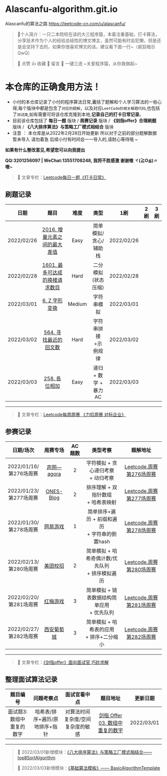 # Alascanfu-algorithm.git.io
Alascanfu的算法之路 https://leetcode-cn.com/u/alascanfu/

> 🙊个人简介：一只二本院校在读的大三程序猿，本着注重基础，打卡算法，分享技术作为个人的经验总结性的博文博主，虽然可能有时会犯懒，但是还是会坚持下去的，如果你很喜欢博文的话，建议看下面一行~（疯狂暗示QwQ）<br>
> 
> 🌇 点赞 👍 收藏  🎉 留言 📝   一键三连 ~关爱程序猿，从你我做起~


# 本仓库的正确食用方法！ 

- 小付的本仓库记录了小付的程序算法日常,囊括了题解和个人学习算法的一些心得,每个版块中都是包含了`对应的题解`，以及对应`LeetCode的相关解题代码`,也包括了`测试类`,如有需要可将该仓库克隆到本地,**记录自己的打卡日常记录**。
- 目前该仓库包括了 **每日一题** 版块 / **周赛记录** 版块 / **《剑指offer》合理刷题** 版块 / **《八大排序算法》与策略工厂模式相结合** 版块
- 注意 ： 本仓库是从2022年2月28日开始更新 所以对于之前的部分题解数据 暂未导入 请勿着急 后续小付有时间会一一导入的,请耐心等待哦 ~


**如果有什么整改意见,希望您可以向我提出**

**QQ:3201256097 | WeChat:13551708248, 我将不胜感激 谢谢嗷 ヾ(≧O≦)〃嗷~**

> 📑 文章专栏：[Leetcode每日一题《打卡日常》](https://blog.csdn.net/fuijiawei/category_11553903.html)

## 刷题记录

| 日期      | 题目   | 难度 | 类型 | 1刷 | 2刷|3刷|
|   :---:  | :---: |:---:| :---:|:---:|:---:|:---:|
|2022/02/26| [2016. 增量元素之间的最大差值](https://leetcode-cn.com/problems/maximum-difference-between-increasing-elements/)|Easy| 简单模拟/贪心/辅助栈 |2022/02/26 | | | | 
|2022/02/28| [1601. 最多可达成的换楼请求数目](https://leetcode-cn.com/problems/maximum-number-of-achievable-transfer-requests/)|Hard| 二分模拟(状态压缩) |2022/02/28 | | | | 
|2022/03/01| [6. Z 字形变换](https://leetcode-cn.com/problems/zigzag-conversion/)|Medium| 字符串模拟 |2022/03/01 | | | | 
|2022/03/02| [564. 寻找最近的回文数](https://leetcode-cn.com/problems/find-the-closest-palindrome/)|Hard| 字符串拼接+示例规律 |2022/03/02 | | | | 
|2022/03/03| [258. 各位相加](https://leetcode-cn.com/problems/add-digits/)|Easy| 递归 + 数学 + 暴力AC |2022/03/03 | | | | 

****

> 📑 文章专栏：[Leetcode每周周赛 《力扣周赛 对标企业》](https://blog.csdn.net/fuijiawei/category_11553903.html)

## 参赛记录

| 日期/场次      | 周赛专场   | AC 题数 | 类型考察 | 题解地址 |
|   :---:       | :---: |:---:| :---:| :---:|
|2022/01/16/<br>第276场周赛|[声网—agora](https://www.agora.io/cn)|2|字符模拟 + 贪心递归考察 <br>+ 动归考察|[Leetcode.周赛第276场周赛](https://alascanfu.blog.csdn.net/article/details/122521717)|
|2022/01/23/<br>第277场周赛|[ONES-Blog](https://blog.ones.ai/)|2|排序理解 + 双指针数组 <br>+ 哈希表映射|[Leetcode.周赛第277场周赛](https://alascanfu.blog.csdn.net/article/details/122650121)|
|2022/01/30/<br>第278场周赛|[网易游戏](http://game.163.com/)|1|简单排序+遍历 + 前缀和遍历 <br>+ 字符串的倒置hash|[Leetcode.周赛第278场周赛](https://alascanfu.blog.csdn.net/article/details/122751804)|
|2022/02/13/<br>第280场周赛|[美团校招](https://campus.meituan.com/)|2|简单模拟 + 哈希奇偶计数/优先队列 <br>+ 排序模拟遍历|[Leetcode.周赛第280场周赛](https://alascanfu.blog.csdn.net/article/details/122913930)|
|2022/02/20/<br>第281场周赛|[红梅游戏](https://www.redinfinity.net/)|3|简单模拟 + 链表数据结构简单应用 <br>+ 优先队列|[Leetcode.周赛第281场周赛](https://alascanfu.blog.csdn.net/article/details/123029476)|
|2022/02/27/<br>第282场周赛|[西安葡萄城](https://www.grapecity.com.cn/)|3|简单模拟 + 哈希表的应用 <br>+ 排序+二分缩小|[Leetcode.周赛第282场周赛](https://alascanfu.blog.csdn.net/article/details/123162953)|

****

> 📑 文章专栏：[《剑指offer》面向面试官 巧妙求解](https://blog.csdn.net/fuijiawei/category_11604794.html)

## 整理面试算法记录
| 题目编号      | 问题考察点   | 面试官看中点 | 题目地址 |更新日期 |
|   :---:     | :---:       |:---:      | :---:  |:---:  |
|   面试题3:数组中重复的数字    |  哈希表/排序+遍历/原地排序+指针  | 对算法时间复杂度/空间复杂度的敏感     |[剑指 Offer 03. 数组中重复的数字](https://leetcode-cn.com/problems/shu-zu-zhong-zhong-fu-de-shu-zi-lcof/)   |2022/03/01 |

****

> 📑 2022/03/01新增模块：[《八大排序算法》与策略工厂模式相结合——top8SortAlgorithm](https://github.com/HHXiaoFu/Alascanfu-algorithm.git.io/tree/master/top8SortAlgorithm)
>
> 📑 2022/03/03新增模块：[《基础算法模板》—— BasicAlgorithmTemplate](https://github.com/HHXiaoFu/Alascanfu-algorithm.git.io/tree/master/BasicAlgorithmTemplate)
